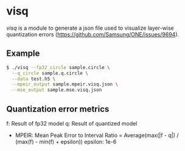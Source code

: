 # visq

_visq_ is a module to generate a json file used to visualize layer-wise quantization errors
(https://github.com/Samsung/ONE/issues/9694).

## Example
```bash
$ ./visq --fp32_circle sample.circle \
  --q_circle sample.q.circle \
  --data test.h5 \
  --mpeir_output sample.mpeir.visq.json \
  --mse_output sample.mse.visq.json
```

## Quantization error metrics

f: Result of fp32 model
q: Result of quantized model

- MPEIR: Mean Peak Error to Interval Ratio = Average(max(|f - q|) / (max(f) - min(f) + epsilon))
epsilon: 1e-6
